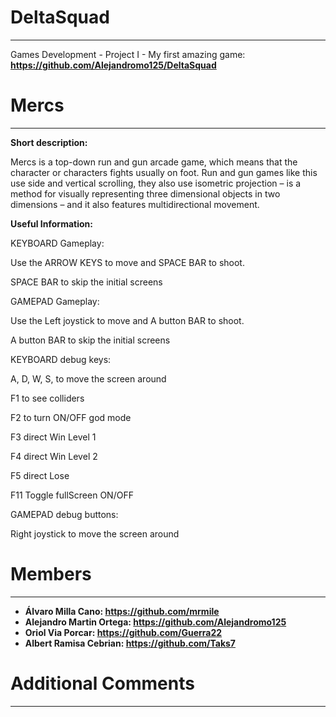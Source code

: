 # DeltaSquad
***
Games Development - Project I - My first amazing game: 
**https://github.com/Alejandromo125/DeltaSquad**

# Mercs
***

**Short description:**

Mercs is a top-down run and gun arcade game, which means that the character or characters fights usually on foot. Run and gun games like this use side and vertical scrolling, they also use isometric projection – is a method for visually representing three dimensional objects in two dimensions – and it also features multidirectional movement.

**Useful Information:**

KEYBOARD Gameplay:

Use the ARROW KEYS to move and SPACE BAR to shoot.

SPACE BAR to skip the initial screens

GAMEPAD Gameplay:

Use the Left joystick to move and A button BAR to shoot.

A button BAR to skip the initial screens

KEYBOARD debug keys:

A, D, W, S, to move the screen around

F1 to see colliders

F2 to turn ON/OFF god mode

F3 direct Win Level 1

F4 direct Win Level 2

F5 direct Lose

F11 Toggle fullScreen ON/OFF

GAMEPAD debug buttons:

Right joystick to move the screen around


# Members
***

* **Álvaro Milla Cano: https://github.com/mrmile**
* **Alejandro Martin Ortega: https://github.com/Alejandromo125**
* **Oriol Via Porcar: https://github.com/Guerra22**
* **Albert Ramisa Cebrian: https://github.com/Taks7**

# Additional Comments
***

